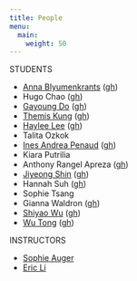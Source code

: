 ```yaml
---
title: People
menu: 
  main:
    weight: 50
---
```


STUDENTS
- [Anna Blyumenkrants](https://annablum.github.io/Core-Interaction/) ([gh](https://github.com/annablum))
- Hugo Chao ([gh](https://github.com/hugochao/Portfolio-studio-lab))
- [Gayoung Do](https://gayoung0427.github.io/ci22-portfolio/) ([gh](https://github.com/gayoung0427))
- [Themis Kung](https://kungn103.github.io/ci2/) ([gh](https://github.com/kungn103))
- [Haylee Lee](https://hayleelee.github.io/C122-portfolio/) ([gh](https://github.com/hayleelee))
- Talita Ozkok
- [Ines Andrea Penaud](https://inespenaud.github.io/Core-Interaction-2/) ([gh](https://github.com/inespenaud))
- Kiara Putrilia
- Anthony Rangel Apreza ([gh](https://github.com/AnthonyRangel19/CI22-portfolio))
- [Jiyeong Shin](https://jjiyeongs.github.io/Core2_Interaction/) ([gh](https://github.com/jjiyeongs/Core2_Interaction))
- Hannah Suh ([gh](https://github.com/hsuh21))
- Sophie Tsang
- Gianna Waldron ([gh](https://github.com/giannawaldron))
- [Shiyao Wu](https://shiyaowu983.github.io/CI22-Portfolio/) ([gh](https://github.com/ShiyaoWu983/CI22-Portfolio))
- [Wu Tong](https://wutongwutong00.github.io/) ([gh](https://github.com/wutongwutong00))

INSTRUCTORS
- [Sophie Auger](https://www.sophieauger.com/)
- [Eric Li](https://eric.young.li/)

